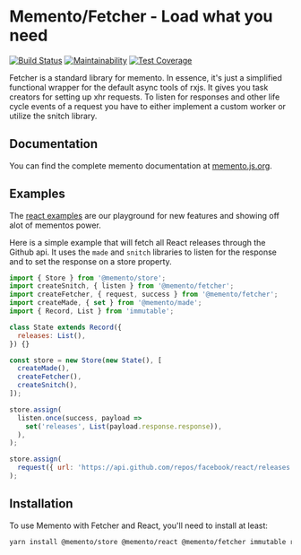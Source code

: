 # Memento/Fetcher - Load what you need

[![Build Status](https://travis-ci.org/jeanfortheweb/memento.svg?branch=master)](https://travis-ci.org/jeanfortheweb/memento) [![Maintainability](https://api.codeclimate.com/v1/badges/5494041ca69fd977cae6/maintainability)](https://codeclimate.com/github/jeanfortheweb/memento/maintainability) [![Test Coverage](https://api.codeclimate.com/v1/badges/5494041ca69fd977cae6/test_coverage)](https://codeclimate.com/github/jeanfortheweb/memento/test_coverage)

Fetcher is a standard library for memento. In essence, it's just a simplified functional wrapper for the default async tools of rxjs. It gives you task creators for setting up xhr requests. To listen for responses and other life cycle events of a request you have to either implement a custom worker or utilize the snitch library.

## Documentation

You can find the complete memento documentation at [memento.js.org](http://memento.js.org).

## Examples

The [react examples](https://github.com/jeanfortheweb/memento/tree/master/packages/react-examples) are our playground for new features and showing off alot of mementos power.

Here is a simple example that will fetch all React releases through the Github api.
It uses the `made` and `snitch` libraries to listen for the response and to set the response on a store property.

```js
import { Store } from '@memento/store';
import createSnitch, { listen } from '@memento/fetcher';
import createFetcher, { request, success } from '@memento/fetcher';
import createMade, { set } from '@memento/made';
import { Record, List } from 'immutable';

class State extends Record({
  releases: List(),
}) {}

const store = new Store(new State(), [
  createMade(),
  createFetcher(),
  createSnitch(),
]);

store.assign(
  listen.once(success, payload =>
    set('releases', List(payload.response.response)),
  ),
);

store.assign(
  request({ url: 'https://api.github.com/repos/facebook/react/releases' }),
);
```

## Installation

To use Memento with Fetcher and React, you'll need to install at least:

```sh
yarn install @memento/store @memento/react @memento/fetcher immutable react react-dom
```
